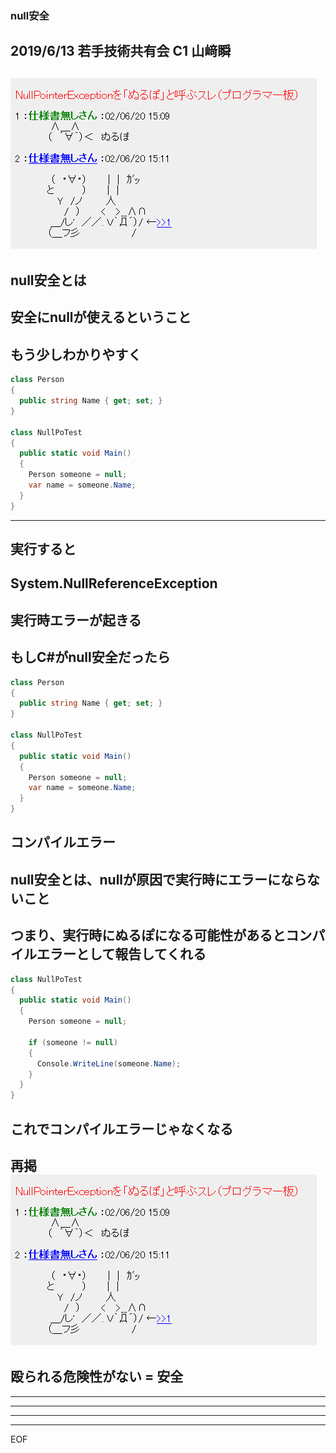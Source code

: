 ### null安全



2019/6/13 若手技術共有会
C1 山﨑瞬
---
![](nullpo-ga.jpg)
---
null安全とは
---
安全にnullが使えるということ
---
もう少しわかりやすく
---
```cs
class Person
{
  public string Name { get; set; }
}

class NullPoTest
{
  public static void Main()
  {
    Person someone = null;
    var name = someone.Name;
  }
}
```
---
実行すると
---
System.NullReferenceException
---
実行時エラーが起きる
---
もしC#がnull安全だったら
---
```cs
class Person
{
  public string Name { get; set; }
}

class NullPoTest
{
  public static void Main()
  {
    Person someone = null;
    var name = someone.Name;
  }
}
```
コンパイルエラー
---
null安全とは、nullが原因で実行時にエラーにならないこと
---
つまり、実行時にぬるぽになる可能性があるとコンパイルエラーとして報告してくれる
---
```cs
class NullPoTest
{
  public static void Main()
  {
    Person someone = null;
    
    if (someone != null)
    {
      Console.WriteLine(someone.Name);
    }
  }
}
```
これでコンパイルエラーじゃなくなる
---
再掲
![](nullpo-ga.jpg)
---
殴られる危険性がない = 安全
---
---
---
---
---
EOF
